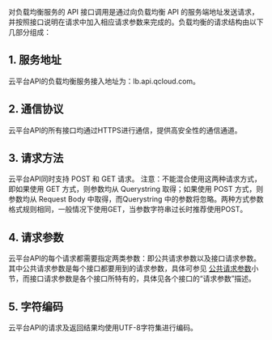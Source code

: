 对负载均衡服务的 API 接口调用是通过向负载均衡 API 的服务端地址发送请求，并按照接口说明在请求中加入相应请求参数来完成的。负载均衡的请求结构由以下几部分组成：

## 1. 服务地址
云平台API的负载均衡服务接入地址为：lb.api.qcloud.com。

## 2. 通信协议
云平台API的所有接口均通过HTTPS进行通信，提供高安全性的通信通道。

## 3. 请求方法
云平台API同时支持 POST 和 GET 请求。
注意：不能混合使用这两种请求方式，即如果使用 GET 方式，则参数均从 Querystring 取得；如果使用 POST 方式，则参数均从 Request Body 中取得，而Querystring 中的参数将忽略。两种方式参数格式规则相同，一般情况下使用GET，当参数字符串过长时推荐使用POST。

## 4. 请求参数
云平台API的每个请求都需要指定两类参数：即公共请求参数以及接口请求参数。其中公共请求参数是每个接口都要用到的请求参数，具体可参见 [公共请求参数](/doc/api/244/公共请求参数)小节，而接口请求参数是各个接口所特有的，具体见各个接口的“请求参数”描述。

## 5. 字符编码
云平台API的请求及返回结果均使用UTF-8字符集进行编码。